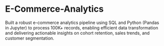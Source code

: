 # E-Commerce-Analytics
Built a robust e-commerce analytics pipeline using SQL and Python (Pandas in Jupyter) to process 100K+ records, enabling efficient data transformation and delivering actionable insights on cohort retention, sales trends, and customer segmentation.
